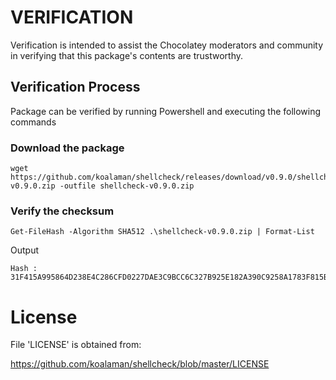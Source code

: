# VERIFICATION

Verification is intended to assist the Chocolatey moderators and community
in verifying that this package's contents are trustworthy.

## Verification Process

Package can be verified by running Powershell and executing the following commands

### Download the package
```
wget https://github.com/koalaman/shellcheck/releases/download/v0.9.0/shellcheck-v0.9.0.zip -outfile shellcheck-v0.9.0.zip
```

### Verify the checksum
```
Get-FileHash -Algorithm SHA512 .\shellcheck-v0.9.0.zip | Format-List
```

Output
```
Hash : 31F415A995864D238E4C286CFD0227DAE3C9BCC6C327B925E182A390C9258A1783F815BA4389D85BEA504CFE62B1BABDC862303F2EF014AF66D4189A42797BD0
```

# License

File 'LICENSE' is obtained from:

  https://github.com/koalaman/shellcheck/blob/master/LICENSE

